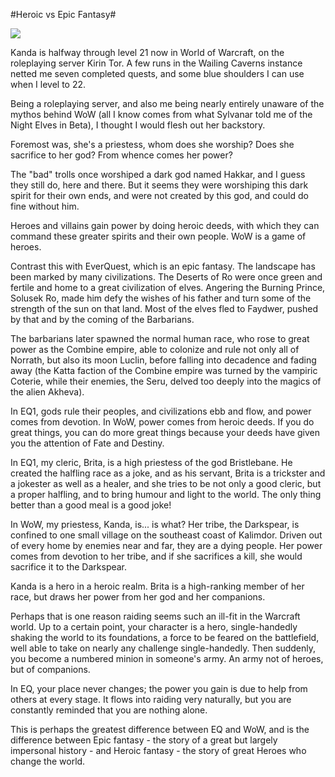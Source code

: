 #Heroic vs Epic Fantasy#

![](http://westkarana.com/images/kanda21.jpg)

Kanda is halfway through level 21 now in World of Warcraft, on the roleplaying server Kirin Tor. A few runs in the Wailing Caverns instance netted me seven completed quests, and some blue shoulders I can use when I level to 22.

Being a roleplaying server, and also me being nearly entirely unaware of the mythos behind WoW (all I know comes from what Sylvanar told me of the Night Elves in Beta), I thought I would flesh out her backstory.

Foremost was, she's a priestess, whom does she worship? Does she sacrifice to her god? From whence comes her power?

The "bad" trolls once worshiped a dark god named Hakkar, and I guess they still do, here and there. But it seems they were worshiping this dark spirit for their own ends, and were not created by this god, and could do fine without him.

Heroes and villains gain power by doing heroic deeds, with which they can command these greater spirits and their own people. WoW is a game of heroes.

Contrast this with EverQuest, which is an epic fantasy. The landscape has been marked by many civilizations. The Deserts of Ro were once green and fertile and home to a great civilization of elves. Angering the Burning Prince, Solusek Ro, made him defy the wishes of his father and turn some of the strength of the sun on that land. Most of the elves fled to Faydwer, pushed by that and by the coming of the Barbarians.

The barbarians later spawned the normal human race, who rose to great power as the Combine empire, able to colonize and rule not only all of Norrath, but also its moon Luclin, before falling into decadence and fading away (the Katta faction of the Combine empire was turned by the vampiric Coterie, while their enemies, the Seru, delved too deeply into the magics of the alien Akheva).

In EQ1, gods rule their peoples, and civilizations ebb and flow, and power comes from devotion. In WoW, power comes from heroic deeds. If you do great things, you can do more great things because your deeds have given you the attention of Fate and Destiny.

In EQ1, my cleric, Brita, is a high priestess of the god Bristlebane. He created the halfling race as a joke, and as his servant, Brita is a trickster and a jokester as well as a healer, and she tries to be not only a good cleric, but a proper halfling, and to bring humour and light to the world. The only thing better than a good meal is a good joke!

In WoW, my priestess, Kanda, is... is what? Her tribe, the Darkspear, is confined to one small village on the southeast coast of Kalimdor. Driven out of every home by enemies near and far, they are a dying people. Her power comes from devotion to her tribe, and if she sacrifices a kill, she would sacrifice it to the Darkspear.

Kanda is a hero in a heroic realm. Brita is a high-ranking member of her race, but draws her power from her god and her companions.

Perhaps that is one reason raiding seems such an ill-fit in the Warcraft world. Up to a certain point, your character is a hero, single-handedly shaking the world to its foundations, a force to be feared on the battlefield, well able to take on nearly any challenge single-handedly. Then suddenly, you become a numbered minion in someone's army. An army not of heroes, but of companions.

In EQ, your place never changes; the power you gain is due to help from others at every stage. It flows into raiding very naturally, but you are constantly reminded that you are nothing alone.

This is perhaps the greatest difference between EQ and WoW, and is the difference between Epic fantasy - the story of a great but largely impersonal history - and Heroic fantasy - the story of great Heroes who change the world.
